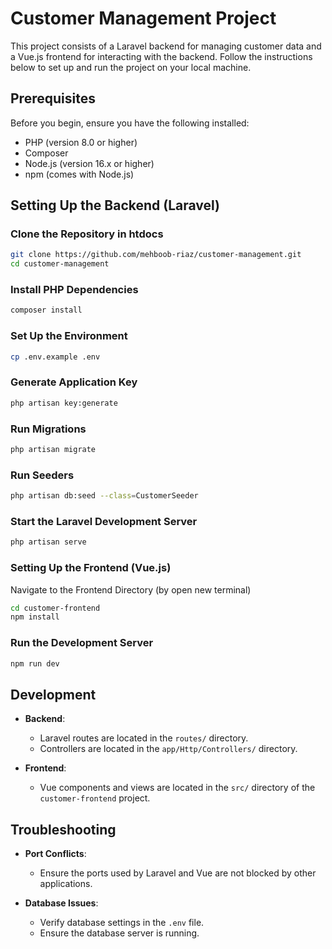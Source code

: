 # Customer Management Project

This project consists of a Laravel backend for managing customer data and a Vue.js frontend for interacting with the backend. Follow the instructions below to set up and run the project on your local machine.

## Prerequisites

Before you begin, ensure you have the following installed:

-   PHP (version 8.0 or higher)
-   Composer
-   Node.js (version 16.x or higher)
-   npm (comes with Node.js)

## Setting Up the Backend (Laravel)

### Clone the Repository in htdocs

```bash
git clone https://github.com/mehboob-riaz/customer-management.git
cd customer-management
```

### Install PHP Dependencies

```bash
composer install
```

### Set Up the Environment

```bash
cp .env.example .env

```

### Generate Application Key

```bash
php artisan key:generate
```

### Run Migrations

```bash
php artisan migrate
```

### Run Seeders

```bash
php artisan db:seed --class=CustomerSeeder
```

### Start the Laravel Development Server

```bash
php artisan serve
```

### Setting Up the Frontend (Vue.js)

Navigate to the Frontend Directory (by open new terminal)

```bash
cd customer-frontend
npm install
```

### Run the Development Server

```bash
npm run dev
```

## Development

-   **Backend**:

    -   Laravel routes are located in the `routes/` directory.
    -   Controllers are located in the `app/Http/Controllers/` directory.

-   **Frontend**:
    -   Vue components and views are located in the `src/` directory of the `customer-frontend` project.

## Troubleshooting

-   **Port Conflicts**:

    -   Ensure the ports used by Laravel and Vue are not blocked by other applications.

-   **Database Issues**:
    -   Verify database settings in the `.env` file.
    -   Ensure the database server is running.
